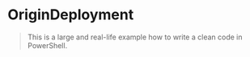 # OriginDeployment
> This is a large and real-life example how to write a clean code in PowerShell.
